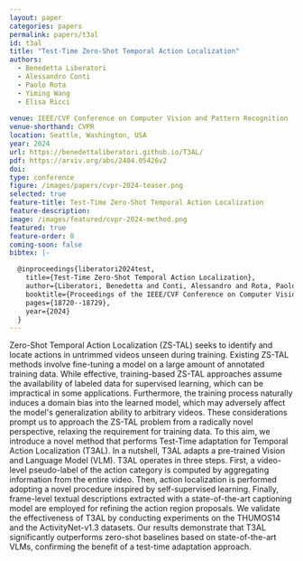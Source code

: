 ```yaml
---
layout: paper
categories: papers
permalink: papers/t3al
id: t3al
title: "Test-Time Zero-Shot Temporal Action Localization"
authors: 
  - Benedetta Liberatori
  - Alessandro Conti 
  - Paolo Rota
  - Yiming Wang
  - Elisa Ricci
  
venue: IEEE/CVF Conference on Computer Vision and Pattern Recognition
venue-shorthand: CVPR
location: Seattle, Washington, USA
year: 2024
url: https://benedettaliberatori.github.io/T3AL/
pdf: https://arxiv.org/abs/2404.05426v2
doi: 
type: conference
figure: /images/papers/cvpr-2024-teaser.png
selected: true
feature-title: Test-Time Zero-Shot Temporal Action Localization
feature-description: 
image: /images/featured/cvpr-2024-method.png
featured: true
feature-order: 0
coming-soon: false
bibtex: |-

  @inproceedings{liberatori2024test,
    title={Test-Time Zero-Shot Temporal Action Localization},
    author={Liberatori, Benedetta and Conti, Alessandro and Rota, Paolo and Wang, Yiming and Ricci, Elisa},
    booktitle={Proceedings of the IEEE/CVF Conference on Computer Vision and Pattern Recognition},
    pages={18720--18729},
    year={2024}
  }
---
```


Zero-Shot Temporal Action Localization (ZS-TAL) seeks to identify and locate actions in untrimmed videos unseen during training. Existing ZS-TAL methods involve fine-tuning a model on a large amount of annotated training data. While effective, training-based ZS-TAL approaches assume the availability of labeled data for supervised learning, which can be impractical in some applications. Furthermore, the training process naturally induces a domain bias into the learned model, which may adversely affect the model's generalization ability to arbitrary videos. These considerations prompt us to approach the ZS-TAL problem from a radically novel perspective, relaxing the requirement for training data. To this aim, we introduce a novel method that performs Test-Time adaptation for Temporal Action Localization (T3AL). In a nutshell, T3AL adapts a pre-trained Vision and Language Model (VLM). T3AL operates in three steps. First, a video-level pseudo-label of the action category is computed by aggregating information from the entire video. Then, action localization is performed adopting a novel procedure inspired by self-supervised learning. Finally, frame-level textual descriptions extracted with a state-of-the-art captioning model are employed for refining the action region proposals. We validate the effectiveness of T3AL by conducting experiments on the THUMOS14 and the ActivityNet-v1.3 datasets. Our results demonstrate that T3AL significantly outperforms zero-shot baselines based on state-of-the-art VLMs, confirming the benefit of a test-time adaptation approach.